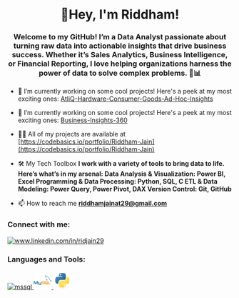 <h1 align="center">👋Hey, I'm Riddham!</h1>
<h3 align="center">Welcome to my GitHub! I’m a Data Analyst passionate about turning raw data into actionable insights that drive business success. Whether it’s Sales Analytics, Business Intelligence, or Financial Reporting, I love helping organizations harness the power of data to solve complex problems. 🚀📊</h3>

- 🚀 I’m currently working on some cool projects! Here's a peek at my most exciting ones: [AtliQ-Hardware-Consumer-Goods-Ad-Hoc-Insights](https://github.com/Jainriddham/AtliQ-Hardware-Consumer-Goods-Ad-Hoc-Insights)

- 🚀 I’m currently working on some cool projects! Here's a peek at my most exciting ones: [Business-Insights-360](https://app.powerbi.com/links/RMSYEAo2rl?ctid=c6e549b3-5f45-4032-aae9-d4244dc5b2c4&pbi_source=linkShare)

- 👨‍💻 All of my projects are available at [https://codebasics.io/portfolio/Riddham-Jain](https://codebasics.io/portfolio/Riddham-Jain)

- 🛠️ My Tech Toolbox **I work with a variety of tools to bring data to life. Here’s what’s in my arsenal: Data Analysis & Visualization: Power BI, Excel Programming & Data Processing: Python, SQL, C ETL & Data Modeling: Power Query, Power Pivot, DAX Version Control: Git, GitHub**

- 📫 How to reach me **riddhamjainat29@gmail.com**

<h3 align="left">Connect with me:</h3>
<p align="left">
<a href="https://linkedin.com/in/www.linkedin.com/in/ridjain29" target="blank"><img align="center" src="https://raw.githubusercontent.com/rahuldkjain/github-profile-readme-generator/master/src/images/icons/Social/linked-in-alt.svg" alt="www.linkedin.com/in/ridjain29" height="30" width="40" /></a>
</p>

<h3 align="left">Languages and Tools:</h3>
<p align="left"> <a href="https://www.microsoft.com/en-us/sql-server" target="_blank" rel="noreferrer"> <img src="https://www.svgrepo.com/show/303229/microsoft-sql-server-logo.svg" alt="mssql" width="40" height="40"/> </a> <a href="https://www.mysql.com/" target="_blank" rel="noreferrer"> <img src="https://raw.githubusercontent.com/devicons/devicon/master/icons/mysql/mysql-original-wordmark.svg" alt="mysql" width="40" height="40"/> </a> <a href="https://www.python.org" target="_blank" rel="noreferrer"> <img src="https://raw.githubusercontent.com/devicons/devicon/master/icons/python/python-original.svg" alt="python" width="40" height="40"/> </a> </p>
